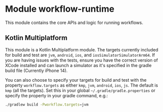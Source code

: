 # Module workflow-runtime

This module contains the core APIs and logic for running workflows.

## Kotlin Multiplatform

This module is a Kotlin Multiplatform module. The targets currently included for build and test
are `jvm`, `android`, `ios`, and `iosSimulatorSimulatorArm64`. If you are having issues with the
tests, ensure you have the correct version of XCode installed and can launch a simulator as it's
specified in the gradle build file (Currently iPhone 14).

You can also choose to specify your targets for build and test with the property `workflow.targets`
as either `kmp`, `jvm`, `android`, `ios`, `js`. The default is `kmp` (all the targets). Set this in
your global `~/.gradle/gradle.properties` or specify the property in your gradle command, e.g.:

```bash
./gradlew build -Pworkflow.targets=jvm
```
